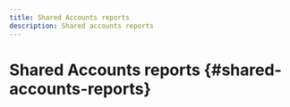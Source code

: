 ```yaml
---
title: Shared Accounts reports 
description: Shared accounts reports
---
```


# Shared Accounts reports {#shared-accounts-reports}